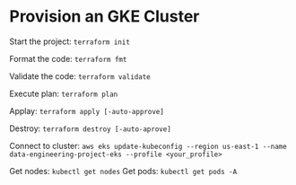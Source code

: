 # Provision an GKE Cluster

Start the project: `terraform init`

Format the code: `terraform fmt`

Validate the code: `terraform validate`

Execute plan: `terraform plan`

Applay: `terraform apply [-auto-approve]`

Destroy: `terraform destroy [-auto-aprove]`

Connect to cluster: `aws eks update-kubeconfig --region us-east-1 --name data-engineering-project-eks --profile <your_profile>`

Get nodes: `kubectl get nodes`
Get pods: `kubectl get pods -A`
